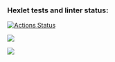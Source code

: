 ### Hexlet tests and linter status:
[![Actions Status](https://github.com/Taurinz359/php-project-lvl1/workflows/hexlet-check/badge.svg)](https://github.com/Taurinz359/php-project-lvl1/actions)

<a href="https://codeclimate.com/github/Taurinz359/php-project-lvl1/maintainability"><img src="https://api.codeclimate.com/v1/badges/e215b8bac7ba336bd6a0/maintainability" /></a>

<a href="https://asciinema.org/a/mcDeAjp6APyWZevsFiaXmK9Rm" target="_blank"><img src="https://asciinema.org/a/mcDeAjp6APyWZevsFiaXmK9Rm.svg" /></a>